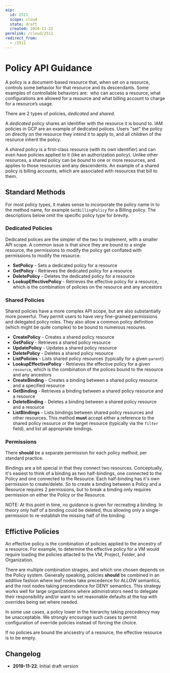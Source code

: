 ```yaml
---
aip:
  id: 2511
  scope: cloud
  state: draft
  created: 2019-11-22
permlink: /cloud/2511
redirect_from:
  - /2511
---
```


<!--
TODO: discuss policy lifecycle? binding lifecycle?
TODO: discuss policy conditions.
-->

# Policy API Guidance

A policy is a document-based resource that, when set on a resource, controls
some behavior for that resource and its descendants. Some examples of
controllable behaviors are:  who can access a resource, what configurations are
allowed for a resource and what billing account to charge for a resource’s
usage.

There are 2 types of policies, _dedicated_ and _shared_.

A _dedicated_ policy shares an identifier with the resource it is bound to. IAM
policies in GCP are an example of dedicated polices. Users "set" the policy on
directly on the resource they intend it to apply to, and all children of the
resource inherit the policy.

A _shared_ policy is a first-class resource (with its own identifier) and can
even have policies applied to it (like an authorization policy). Unlike other
resources, a shared policy can be _bound_ to one or more resources, and applies
to those resources and any descendents. An example of a shared policy is
billing accounts, which are associated with resources that bill to them.

## Standard Methods

For most policy types, it makes sense to incorporate the policy name in to the
method name, for example `GetBillingPolicy` for a Billing policy. The
descriptions below omit the specific policy type for brevity.

### Dedicated Policies

Dedicated polices are the simpler of the two to implement, with a smaller API
scope. A common issue is that since they are bound to a single resource, the
permissions to modify the policy get conflated with permissions to modify the
resource.

- **SetPolicy** - Sets a dedicated policy for a resource
- **GetPolicy** - Retrieves the dedicated policy for a resource
- **DeletePolicy** - Deletes the dedicated policy for a resource
- **LookupEffectivePolicy** - Retrieves the effective policy for a resource,
  which is the combination of policies on the resource and any ancestors

### Shared Policies

Shared policies have a more complex API scope, but are also substantially more
powerful. They permit users to have very fine-grained permissions and delegated
policy roles. They also allow a common policy definition (which might be quite
complex) to be bound to numerous resoures.

- **CreatePolicy** - Creates a shared policy resource
- **GetPolicy** - Retrieves a shared policy resource
- **UpdatePolicy** - Updates a shared policy resource
- **DeletePolicy** - Deletes a shared policy resource
- **ListPolicies** - Lists shared policy resources (typically for a given
  `parent`)
- **LookupEffectivePolicy** - Retrieves the effective policy for a given
  `resource`, which is the combination of the polices bound to the resource and
  any ancestors
- **CreateBinding** - Creates a binding between a shared policy resource and a
  specified resource
- **GetBinding** - Retrieves a binding between a shared policy resource and a
  resource
- **DeleteBinding** - Deletes a binding between a shared policy resource and a
  resource
- **ListBindings** - Lists bindings between shared policy resources and other
  resources. This method **must** accept either a reference to the shared
  policy resource or the target resource (typically via the `filter` field),
  and list all appropriate bindings.

### Permissions

There **should** be a separate permission for each policy method, per standard
practice.

Bindings are a bit special in that they connect two resources. Conceptually,
it's easiest to think of a binding as two half-bindings, one connected to the
Policy and one connected to the Resource. Each half-binding has it's own
permission to create/delete. So to create a binding between a Policy and a
Resource requires 2 permissions, but to break a binding only requires
permission on either the Policy or the Resource.

NOTE: At this point in time, no guidance is given for recreating a binding. In
theory only half of a binding could be deleted, thus allowing only a
single-permission to re-establish the missing half of the binding.

## Effictive Policies

An effective policy is the combination of policies applied to the ancestry of a
resource. For example, to determine the effective policy for a VM would require
loading the policies attacted to the VM, Project, Folder, and Organization.

There are multiple combination stragies, and which one chosen depends on the
Policy system. Generally speaking, policies **should** be combined in an
additive fashion where leaf nodes take precedence for ALLOW semantics, and the
root nodes taking precendence for DENY semantics. This strategy works well for
large organizations where administrators need to delegate their responsibility
and/or want to set reasonable defaults at the top with overrides being set
where needed.

In some use cases, a policy lower in the hierarchy taking precedency may be
unacceptable. We strongly encourage such cases to permit configuration of
override policies instead of forcing the choice.

If no policies are bound the ancsestry of a resource, the effective resource is
to be empty.

## Changelog

- **2019-11-22**: Initial draft version
